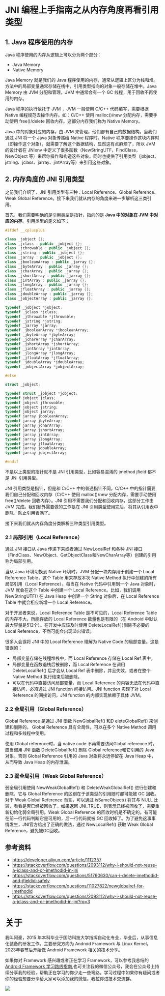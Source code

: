 # JNI 编程上手指南之从内存角度再看引用类型

## 1. Java 程序使用的内存

Java 程序使用的内存从逻辑上可以分为两个部分：

* Java Memory
* Native Memory

Java Memory 就是我们的 Java 程序使用的内存，通常从逻辑上区分为栈和堆。方法中的局部变量通常存储在栈中，引用类型指向的对象一般存储在堆中。Java Memory 由 JVM 分配和管理，JVM 中通常会有一个 GC 线程，用于回收不再使用的内存。

Java 程序的执行依托于 JVM ，JVM 一般使用 C/C++ 代码编写，需要根据 Native 编程规范去操作内存。如：C/C++ 使用 malloc()/new 分配内存，需要手动使用 free()/delete 回收内存。这部分内存我们称为 Native Memory。


Java 中的对象对应的内存，由 JVM 来管理，他们都有自己的数据结构。当我们通过 JNI 将一个 Java 对象传递给 Native 程序时，Native 程序要操作这块内存时（即操作这个对象），就需要了解这个数据结构，显然这有点麻烦了，所以 JVM 的设计者在 JNIenv 中定义了很多函数（NewStringUTF，FindClass，NewObject 等）来帮你操作和构造这些对象。同时也提供了引用类型（jobject、jstring、jclass、jarray、jintArray等）来引用这些对象。


## 2. 内存角度的 JNI 引用类型

之前我们介绍了，JNI 引用类型有三种：Local Reference、Global Reference、Weak Global Reference。接下来我们就从内存的角度来进一步解析这三类引用。

首先，我们需要明确的是引用类型是指针，指向的是 **Java 中的对象在 JVM 中对应的内存**。引用类型的定义如下：

```cpp
#ifdef __cplusplus

class _jobject {};
class _jclass : public _jobject {};
class _jthrowable : public _jobject {};
class _jstring : public _jobject {};
class _jarray : public _jobject {};
class _jbooleanArray : public _jarray {};
class _jbyteArray : public _jarray {};
class _jcharArray : public _jarray {};
class _jshortArray : public _jarray {};
class _jintArray : public _jarray {};
class _jlongArray : public _jarray {};
class _jfloatArray : public _jarray {};
class _jdoubleArray : public _jarray {};
class _jobjectArray : public _jarray {};

typedef _jobject *jobject;
typedef _jclass *jclass;
typedef _jthrowable *jthrowable;
typedef _jstring *jstring;
typedef _jarray *jarray;
typedef _jbooleanArray *jbooleanArray;
typedef _jbyteArray *jbyteArray;
typedef _jcharArray *jcharArray;
typedef _jshortArray *jshortArray;
typedef _jintArray *jintArray;
typedef _jlongArray *jlongArray;
typedef _jfloatArray *jfloatArray;
typedef _jdoubleArray *jdoubleArray;
typedef _jobjectArray *jobjectArray;

#else

struct _jobject;

typedef struct _jobject *jobject;
typedef jobject jclass;
typedef jobject jthrowable;
typedef jobject jstring;
typedef jobject jarray;
typedef jarray jbooleanArray;
typedef jarray jbyteArray;
typedef jarray jcharArray;
typedef jarray jshortArray;
typedef jarray jintArray;
typedef jarray jlongArray;
typedef jarray jfloatArray;
typedef jarray jdoubleArray;
typedef jarray jobjectArray;

#endif
```

不是以上类型的指针就不是 JNI 引用类型，比如容易混淆的 jmethod jfield 都不是 JNI 引用类型。

JNI 引用类型是指针，但是和 C/C++ 中的普通指针不同，C/C++ 中的指针需要我们自己分配和回收内存（C/C++ 使用 malloc()/new 分配内存，需要手动使用 free()/delete 回收内存）。JNI 引用不需要我们分配和回收内存，这部分工作由 JVM 完成。我们额外需要做的工作是在 JNI 引用类型使用完后，将其从引用表中删除，防止引用表满了。

接下来我们就从内存角度分类解析三种类型引用类型。

### 2.1 局部引用（Local Reference）

通过 JNI 接口从 Java 传递下来或者通过 NewLocalRef 和各种 JNI 接口（FindClass、NewObject、GetObjectClass和NewCharArray等）创建的引用称为局部引用。

当从 Java 环境切换到 Native 环境时，JVM 分配一块内存用于创建一个 Local Reference Table，这个 Table 用来存放本次 Native Method 执行中创建的所有局部引用（Local Reference）。每当在 Native 代码中引用到一个 Java 对象时，JVM 就会在这个 Table 中创建一个 Local Reference。比如，我们调用 NewStringUTF() 在 Java Heap 中创建一个 String 对象后，在 Local Reference Table 中就会相应新增一个 Local Reference。

对于开发者来说，Local Reference Table 是不可见的，Local Reference Table 的内存不大，所能存放的 Local Reference 数量也是有限的（在 Android 中默认最大容量是512个）。在开发中应该及时使用 DeleteLocalRef( )删除不必要的 Local Reference，不然可能会出现溢出错误。

很多人会误将 JNI 中的 Local Reference 理解为 Native Code 的局部变量。这是错误的：

* 局部变量存储在线程堆栈中，而 Local Reference 存储在 Local Ref 表中。
* 局部变量在函数退栈后被删除，而 Local Reference 在调用 DeleteLocalRef() 后才会从 Local Ref 表中删除，并且失效，或者在整个 Native Method 执行结束后被删除。
* 可以在代码中直接访问局部变量，而 Local Reference 的内容无法在代码中直接访问，必须通过 JNI function 间接访问。JNI function 实现了对 Local Reference 的间接访问，JNI function 的内部实现依赖于具体 JVM。


### 2.2 全局引用（Global Reference）

Global Reference 是通过 JNI 函数 NewGlobalRef() 和D eleteGlobalRef() 来创建和删除的。 Global Reference 具有全局性，可以在多个 Native Method 调用过程和多线程中使用。

使用 Global reference时，当 native code 不再需要访问Global reference 时，应当调用 JNI 函数 DeleteGlobalRef() 删除 Global reference和它引用的 Java 对象。否则 Global Reference 引用的 Java 对象将永远停留在 Java Heap 中，从而导致 Java Heap 的内存泄漏。

### 2.3 弱全局引用（Weak Global Reference）

弱全局引用使用 NewWeakGlobalRef() 和 DeleteWeakGlobalRef() 进行创建和删除，它与 Global Reference 的区别在于该类型的引用随时都可能被 GC 回收。对于 Weak Global Reference 而言，可以通过 isSameObject() 将其与 NULL 比较，看看是否已经被回收了。如果返回 JNI_TRUE，则表示已经被回收了，需要重新初始化弱全局引用。Weak Global Reference 的回收时机是不确定的，有可能在前一行代码判断它是可用的，后一行代码就被 GC 回收掉了。为了避免这事事情发生，JNI官方给出了正确的做法，通过 NewLocalRef() 获取 Weak Global Reference，避免被GC回收。


## 参考资料

* https://developer.aliyun.com/article/1112357
* https://stackoverflow.com/questions/2093112/why-i-should-not-reuse-a-jclass-and-or-jmethodid-in-jni
* https://stackoverflow.com/questions/51760630/can-i-delete-jmethodid-and-jfieldid-safely
* https://stackoverflow.com/questions/11027822/newglobalref-for-jmethodid
* https://stackoverflow.com/questions/2093112/why-i-should-not-reuse-a-jclass-and-or-jmethodid-in-jni?rq=3

# 关于

我叫阿豪，2015 年本科毕业于国防科技大学指挥自动化专业，毕业后，从事信息化装备的研发工作。主要研究方向为 Android Framework 与 Linux Kernel，2023年春节后开始做 Android Framework 相关的技术分享。

如果你对 Framework 感兴趣或者正在学习 Framework，可以参考我总结的[Android Framework 学习路线指南](https://github.com/yuandaimaahao/AndroidFrameworkTutorial),也可关注我的微信公众号，我会在公众号上持续分享我的经验，帮助正在学习的你少走一些弯路。学习过程中如果你有疑问或者你的经验想要分享给大家可以添加我的微信，我拉你进技术交流群。

![](https://gitee.com/stingerzou/pic-bed/raw/master/img/4e7348e352774883ecb19ab021d6cee.jpg)